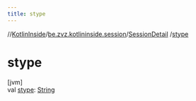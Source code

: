 ```yaml
---
title: stype
---
```

//[KotlinInside](../../../index.html)/[be.zvz.kotlininside.session](../index.html)/[SessionDetail](index.html)
/[stype](stype.html)

# stype

[jvm]\
val [stype](stype.html): [String](https://kotlinlang.org/api/latest/jvm/stdlib/kotlin/-string/index.html)




